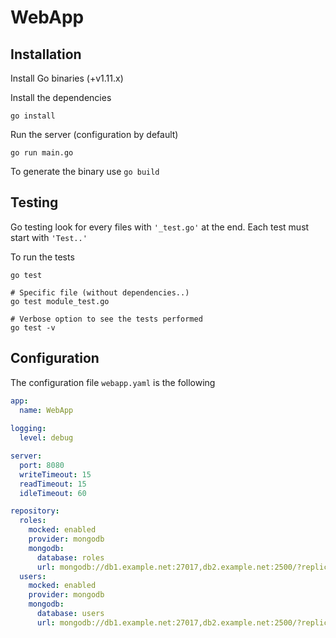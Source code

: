 # WebApp

## Installation

Install Go binaries (+v1.11.x)

Install the dependencies

    go install

Run the server (configuration by default)

    go run main.go

To generate the binary use ``go build``

## Testing

Go testing look for every files with ``'_test.go'`` at the end.
Each test must start with ``'Test..'``

To run the tests

    go test

    # Specific file (without dependencies..)
    go test module_test.go

    # Verbose option to see the tests performed
    go test -v

## Configuration

The configuration file ``webapp.yaml`` is the following

```yaml
app:
  name: WebApp
  
logging:
  level: debug

server:
  port: 8080
  writeTimeout: 15
  readTimeout: 15
  idleTimeout: 60

repository:
  roles:
    mocked: enabled
    provider: mongodb
    mongodb:
      database: roles
      url: mongodb://db1.example.net:27017,db2.example.net:2500/?replicaSet=test
  users:
    mocked: enabled
    provider: mongodb
    mongodb:
      database: users
      url: mongodb://db1.example.net:27017,db2.example.net:2500/?replicaSet=test
```